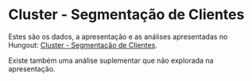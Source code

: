 # Cluster - Segmentação de Clientes

Estes são os dados, a apresentação e as análises apresentadas no Hungout: [Cluster - Segmentação de Clientes](https://www.youtube.com/watch?v=vkOObS6N7ZM&index=3&list=PLACuKp_68Ygn6UxGOwJeZx7T9nD5NZiFt).

Existe também uma análise suplementar que não explorada na apresentação.